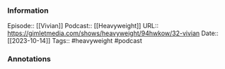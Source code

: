 ### Information

Episode:: [[Vivian]]
Podcast:: [[Heavyweight]]
URL:: https://gimletmedia.com/shows/heavyweight/94hwkow/32-vivian
Date:: [[2023-10-14]]
Tags:: #heavyweight 
#podcast


### Annotations

